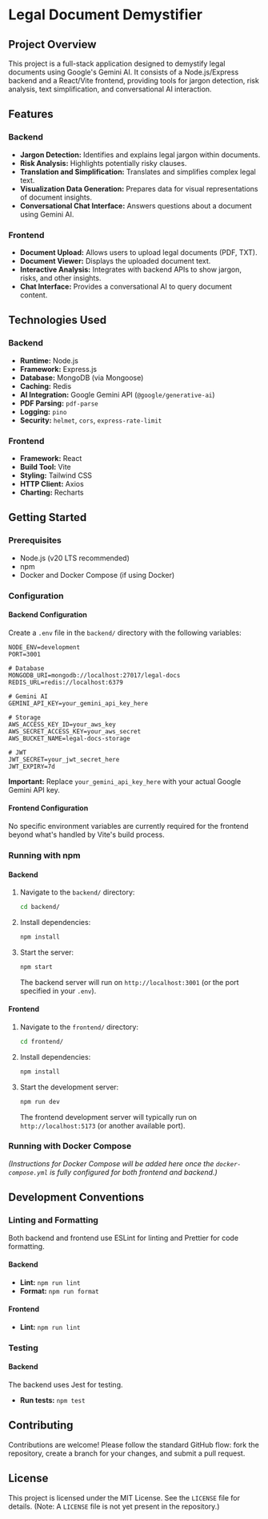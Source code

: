 # Legal Document Demystifier

## Project Overview

This project is a full-stack application designed to demystify legal documents using Google's Gemini AI. It consists of a Node.js/Express backend and a React/Vite frontend, providing tools for jargon detection, risk analysis, text simplification, and conversational AI interaction.

## Features

### Backend

*   **Jargon Detection:** Identifies and explains legal jargon within documents.
*   **Risk Analysis:** Highlights potentially risky clauses.
*   **Translation and Simplification:** Translates and simplifies complex legal text.
*   **Visualization Data Generation:** Prepares data for visual representations of document insights.
*   **Conversational Chat Interface:** Answers questions about a document using Gemini AI.

### Frontend

*   **Document Upload:** Allows users to upload legal documents (PDF, TXT).
*   **Document Viewer:** Displays the uploaded document text.
*   **Interactive Analysis:** Integrates with backend APIs to show jargon, risks, and other insights.
*   **Chat Interface:** Provides a conversational AI to query document content.

## Technologies Used

### Backend

*   **Runtime:** Node.js
*   **Framework:** Express.js
*   **Database:** MongoDB (via Mongoose)
*   **Caching:** Redis
*   **AI Integration:** Google Gemini API (`@google/generative-ai`)
*   **PDF Parsing:** `pdf-parse`
*   **Logging:** `pino`
*   **Security:** `helmet`, `cors`, `express-rate-limit`

### Frontend

*   **Framework:** React
*   **Build Tool:** Vite
*   **Styling:** Tailwind CSS
*   **HTTP Client:** Axios
*   **Charting:** Recharts

## Getting Started

### Prerequisites

*   Node.js (v20 LTS recommended)
*   npm
*   Docker and Docker Compose (if using Docker)

### Configuration

#### Backend Configuration

Create a `.env` file in the `backend/` directory with the following variables:

```
NODE_ENV=development
PORT=3001

# Database
MONGODB_URI=mongodb://localhost:27017/legal-docs
REDIS_URL=redis://localhost:6379

# Gemini AI
GEMINI_API_KEY=your_gemini_api_key_here

# Storage
AWS_ACCESS_KEY_ID=your_aws_key
AWS_SECRET_ACCESS_KEY=your_aws_secret
AWS_BUCKET_NAME=legal-docs-storage

# JWT
JWT_SECRET=your_jwt_secret_here
JWT_EXPIRY=7d
```

**Important:** Replace `your_gemini_api_key_here` with your actual Google Gemini API key.

#### Frontend Configuration

No specific environment variables are currently required for the frontend beyond what's handled by Vite's build process.

### Running with npm

#### Backend

1.  Navigate to the `backend/` directory:
    ```sh
    cd backend/
    ```
2.  Install dependencies:
    ```sh
    npm install
    ```
3.  Start the server:
    ```sh
    npm start
    ```
    The backend server will run on `http://localhost:3001` (or the port specified in your `.env`).

#### Frontend

1.  Navigate to the `frontend/` directory:
    ```sh
    cd frontend/
    ```
2.  Install dependencies:
    ```sh
    npm install
    ```
3.  Start the development server:
    ```sh
    npm run dev
    ```
    The frontend development server will typically run on `http://localhost:5173` (or another available port).

### Running with Docker Compose

*(Instructions for Docker Compose will be added here once the `docker-compose.yml` is fully configured for both frontend and backend.)*

## Development Conventions

### Linting and Formatting

Both backend and frontend use ESLint for linting and Prettier for code formatting.

#### Backend

*   **Lint:** `npm run lint`
*   **Format:** `npm run format`

#### Frontend

*   **Lint:** `npm run lint`

### Testing

#### Backend

The backend uses Jest for testing.
*   **Run tests:** `npm test`

## Contributing

Contributions are welcome! Please follow the standard GitHub flow: fork the repository, create a branch for your changes, and submit a pull request.

## License

This project is licensed under the MIT License. See the `LICENSE` file for details. (Note: A `LICENSE` file is not yet present in the repository.)

